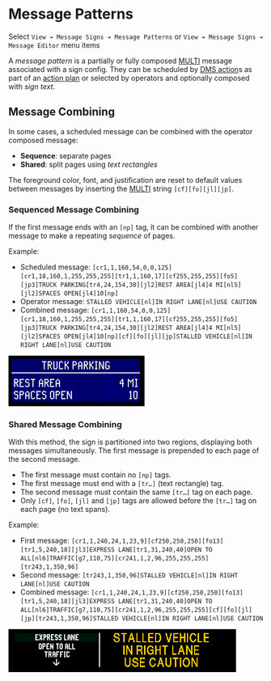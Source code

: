 # Message Patterns

Select `View ➔ Message Signs ➔ Message Patterns` or
`View ➔ Message Signs ➔ Message Editor` menu items

A _message pattern_ is a partially or fully composed [MULTI] message associated
with a sign config.  They can be scheduled by [DMS action]s as part of an
[action plan] or selected by operators and optionally composed with _sign text_.

## Message Combining

In some cases, a scheduled message can be combined with the operator composed
message:
- **Sequence**: separate pages
- **Shared**: split pages using _text rectangles_

The foreground color, font, and justification are reset to default values
between messages by inserting the [MULTI] string `[cf][fo][jl][jp]`.

### Sequenced Message Combining

If the first message ends with an `[np]` tag, it can be combined with another
message to make a repeating _sequence_ of pages.

Example:
- Scheduled message:
  `[cr1,1,160,54,0,0,125][cr1,18,160,1,255,255,255][tr1,1,160,17][cf255,255,255][fo5][jp3]TRUCK PARKING[tr4,24,154,30][jl2]REST AREA[jl4]4 MI[nl5][jl2]SPACES OPEN[jl4]10[np]`
- Operator message:
  `STALLED VEHICLE[nl]IN RIGHT LANE[nl]USE CAUTION`
- Combined message:
  `[cr1,1,160,54,0,0,125][cr1,18,160,1,255,255,255][tr1,1,160,17][cf255,255,255][fo5][jp3]TRUCK PARKING[tr4,24,154,30][jl2]REST AREA[jl4]4 MI[nl5][jl2]SPACES OPEN[jl4]10[np][cf][fo][jl][jp]STALLED VEHICLE[nl]IN RIGHT LANE[nl]USE CAUTION`

![](images/msg_combined_sequenced.gif)

### Shared Message Combining

With this method, the sign is partitioned into two regions, displaying both
messages simultaneously.  The first message is prepended to each page of the
second message.

- The first message must contain no `[np]` tags.
- The first message must end with a `[tr…]` (text rectangle) tag.
- The second message must contain the same `[tr…]` tag on each page.
- Only `[cf]`, `[fo]`, `[jl]` and `[jp]` tags are allowed before the `[tr…]`
  tag on each page (no text spans).

Example:  
- First message:
  `[cr1,1,240,24,1,23,9][cf250,250,250][fo13][tr1,5,240,18][jl3]EXPRESS LANE[tr1,31,240,40]OPEN TO ALL[nl6]TRAFFIC[g7,110,75][cr241,1,2,96,255,255,255][tr243,1,350,96]`
- Second message:
  `[tr243,1,350,96]STALLED VEHICLE[nl]IN RIGHT LANE[nl]USE CAUTION`
- Combined message:
  `[cr1,1,240,24,1,23,9][cf250,250,250][fo13][tr1,5,240,18][jl3]EXPRESS LANE[tr1,31,240,40]OPEN TO ALL[nl6]TRAFFIC[g7,110,75][cr241,1,2,96,255,255,255][cf][fo][jl][jp][tr243,1,350,96]STALLED VEHICLE[nl]IN RIGHT LANE[nl]USE CAUTION`

![](images/msg_combined_shared.gif)



[action plan]: action_plans.html
[DMS action]: action_plans.html#dms-actions
[MULTI]: multi.html
[WYSIWYG editor]: wysiwyg.html
